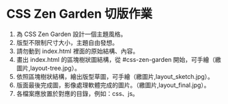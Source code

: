 # CSS Zen Garden 切版作業

1. 為 CSS Zen Garden 設計一個主題風格。
2. 版型不限制尺寸大小，主題自由發想。
3. 請勿動到 index.html 裡面的原始結構、內容。
4. 畫出 index.html 的區塊樹狀圖結構，從 #css-zen-garden 開始，可手繪（繳圖片,layout-tree.jpg）。
5. 依照區塊樹狀結構，繪出版型草圖，可手繪（繳圖片,layout_sketch.jpg）。
6. 版面最後完成圖，影像處理軟體完成的圖片。（繳圖片,layout_final.jpg）。
7. 各檔案應放置於對應的目錄，例如：css、js。  

